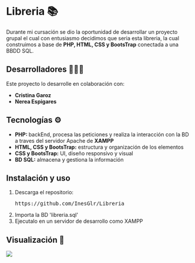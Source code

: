 <h1> Libreria 📚</h1>
<p>Durante mi cursación se dio la oportunidad de desarrollar un proyecto grupal el cual con entusiasmo decidimos que seria esta libreria, la cual construimos a base de <b>PHP, HTML, CSS y BootsTrap</b> conectada a una BBDD SQL.</p>

<h2> Desarrolladores 👨‍👧‍👧 </h2>
<p>Este proyecto lo desarrolle en colaboración con:</p>
<ul><b>
    <li>Cristina Garoz</li>
    <li>Nerea Espigares</li>
</b></ul>

<h2> Tecnologías ⚙ </h2>
<ul>
    <li><b>PHP: </b> backEnd, procesa las peticiones y realiza la interacción con la BD a traves del servidor Apache de <b>XAMPP</b></li>
    <li><b>HTML, CSS y BootsTrap:</b> estructura y organización de los elementos</li>
    <li><b> CSS y BootsTrap:</b> UI, diseño responsivo y visual</li>
    <li><b>BD SQL:</b> almacena y gestiona la información</li>
</ul>

<h2> Instalación y uso </h2>
<ol>
<li>Descarga el repositorio:
<div><pre>https://github.com/InesGlr/Libreria</pre></div>
</li>
<li>Importa la BD 'libreria.sql'</li>
<li>Ejecutalo en un servidor de desarrollo como XAMPP</li>
</ol>
    


<h2> Visualización 👀 </h2>
<img src="https://github.com/user-attachments/assets/a67e22e8-3ad4-43a9-baf7-b93bda91e18e"/>


